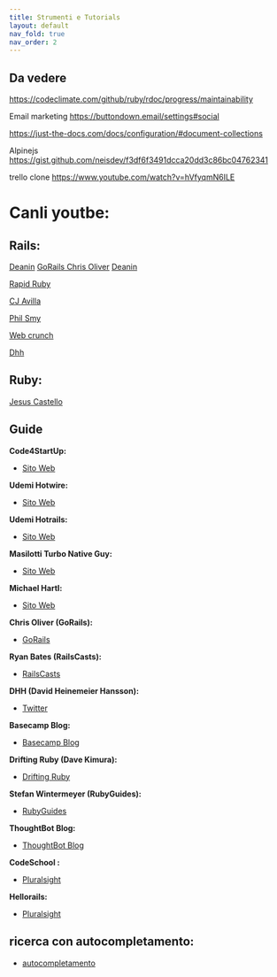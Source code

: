 ```yaml
---
title: Strumenti e Tutorials
layout: default
nav_fold: true 
nav_order: 2
---
```



## Da vedere

https://codeclimate.com/github/ruby/rdoc/progress/maintainability

Email marketing
https://buttondown.email/settings#social

https://just-the-docs.com/docs/configuration/#document-collections


Alpinejs
https://gist.github.com/neisdev/f3df6f3491dcca20dd3c86bc04762341

trello clone
https://www.youtube.com/watch?v=hVfyqmN6ILE

# Canli youtbe: 
## Rails: 

<a href="https://www.youtube.com/@railsofficial" target="_blank">Deanin</a>
<a href="https://www.youtube.com/@GorailsTV" target="_blank">GoRails Chris Oliver<a>
<a href="https://www.youtube.com/@Deanin" target="_blank">Deanin</a>

<a href="https://www.youtube.com/@rapid-ruby" target="_blank">Rapid Ruby</a>

<a href="https://www.youtube.com/@cjav_dev" target="_blank">CJ Avilla</a>

<a href="https://www.youtube.com/@PhilSmy" target="_blank">Phil Smy</a>


<a href="https://www.youtube.com/@Webcrunch" target="_blank">Web crunch</a>

<a href="https://www.youtube.com/@davidheinemeierhansson9989" target="_blank">Dhh</a>

## Ruby: 

<a href="https://www.youtube.com/c/JesusCastello" target="_blank">Jesus Castello</a>


## Guide


**Code4StartUp:**
   - <a href="https://code4startup.com/" target="_blank">Sito Web</a>

**Udemi Hotwire:**
   - <a href="https://www.udemy.com/course/ruby-on-rails-7-y-hotwire-2023/learn/lecture/37019554#overview" target="_blank">Sito Web</a>

**Udemi Hotrails:**
   - <a href="https://www.hotrails.dev/" target="_blank">Sito Web</a>

**Masilotti Turbo Native Guy:**
   - <a href="https://masilotti.com/" target="_blank">Sito Web</a>

**Michael Hartl:**
   - <a href="https://www.michaelhartl.com/" target="_blank">Sito Web</a>

**Chris Oliver (GoRails):**
   - <a href="https://gorails.com/" target="_blank">GoRails</a>

**Ryan Bates (RailsCasts):**
   - <a href="http://railscasts.com/" target="_blank">RailsCasts</a>

**DHH (David Heinemeier Hansson):**
   - <a href="https://twitter.com/dhh" target="_blank">Twitter</a>

**Basecamp Blog:**
   - <a href="https://signalvnoise.com/" target="_blank">Basecamp Blog</a>

**Drifting Ruby (Dave Kimura):**
   - <a href="https://www.driftingruby.com/" target="_blank">Drifting Ruby</a>

**Stefan Wintermeyer (RubyGuides):**
   - <a href="https://www.rubyguides.com/" target="_blank">RubyGuides</a>

**ThoughtBot Blog:**
  - <a href="https://thoughtbot.com/blog" target="_blank">ThoughtBot Blog</a>

**CodeSchool :**
  - <a href="https://www.pluralsight.com/" target="_blank">Pluralsight</a>

**Hellorails:**
  - <a href="https://hellorails.io/" target="_blank">Pluralsight</a>



## ricerca con autocompletamento: 
- <a href="https://dev.to/thomasvanholder/search-autocomplete-stimulus-560p" target="_blank">autocompletamento</a>

